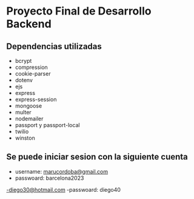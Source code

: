 # Proyecto Final de Desarrollo Backend

## Dependencias utilizadas 

- bcrypt
- compression
- cookie-parser
- dotenv
- ejs
- express
- express-session
- mongoose
- multer
- nodemailer
- passport y passport-local
- twilio
- winston

## Se puede iniciar sesion con la siguiente cuenta 

- username: marucordoba@gmail.com
- passwoard: barcelona2023 

-diego30@hotmail.com
-passwoard: diego40

